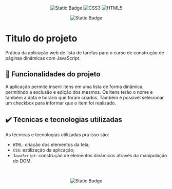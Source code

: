 <div align="center">

![Static Badge](https://img.shields.io/badge/javascript-%25.svg?style=for-the-badge&logo=javascript&logoColor=%232E2C2E&color=yellow)
![CSS3](https://img.shields.io/badge/css3-%231572B6.svg?style=for-the-badge&logo=css3&logoColor=white)
![HTML5](https://img.shields.io/badge/html5-%23E34F26.svg?style=for-the-badge&logo=html5&logoColor=white)

![Static Badge](https://img.shields.io/badge/LICENSE%20-%20CC0%20v1.0%20-%20%2353A2FC?style=flat)

</div>

# Titulo do projeto

Prática da aplicação web de lista de tarefas para o curso de construção de páginas dinâmicas com JavaScript.

## 🔨 Funcionalidades do projeto

A aplicação permite inserir itens em uma lista de forma dinâmica, permitindo a exclusão e edição dos mesmos. Os itens terão o nome e também a data e horário que foram criados. Também é possível selecionar um checkbox para informar que o item foi realizado.

## ✔️ Técnicas e tecnologias utilizadas

As técnicas e tecnologias utilizadas pra isso são:

- `HTML`: criação dos elementos da tela;
- `CSS`: estilização da aplicação;
- `JavaScript`: construção de elementos dinâmicos através da manipulação do DOM.

</br>

<div align="center">

![Static Badge](https://img.shields.io/badge/Colabore%20com%20seu%20conhecimento%20%F0%9F%A4%98-%233583F0)

</div>